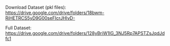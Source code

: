 Download Dataset (pkl files): 
https://drive.google.com/drive/folders/18bwm-RiHETRCS5yD9G00seFIcrJHIvD-

Full Dataset: 
https://drive.google.com/drive/folders/128yBriW1IG_3NJ5Rp7APSTZsJqdJdfc1
